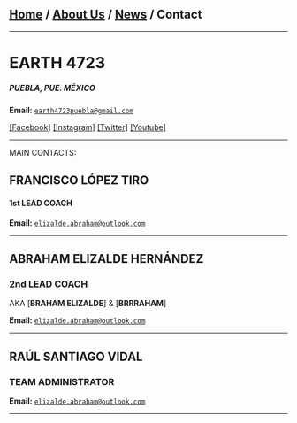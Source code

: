 ## [Home](/index) / [About Us](/about_us) / [News](/news) / Contact
___
# EARTH 4723

##### PUEBLA, PUE. MÉXICO

**Email:** [`earth4723puebla@gmail.com`](mailto:earth4723puebla@gmail.com?subject=%20HOLA,%20MUNDO)

[[Facebook]](https://facebook.com/earth4723)
[[Instagram]](https://instagram.com/earth4723oficial)
[[Twitter]](https://twitter.com/EARTH4723)
[[Youtube]](https://https://www.youtube.com/channel/UCeWcOMtKdGn8toLxm1Cse3w)
___

MAIN CONTACTS:

## FRANCISCO LÓPEZ TIRO
#### 1st LEAD COACH
**Email:** [`elizalde.abraham@outlook.com`](mailto:elizalde.abraham@outlook.com?subject=%20Hello,%20Braham)

---

## ABRAHAM ELIZALDE HERNÁNDEZ
### 2nd LEAD COACH
AKA [**BRAHAM ELIZALDE**] & [**BRRRAHAM**]

**Email:** [`elizalde.abraham@outlook.com`](mailto:elizalde.abraham@outlook.com?subject=%20Hello,%20Braham)

---

## RAÚL SANTIAGO VIDAL
### TEAM ADMINISTRATOR

**Email:** [`elizalde.abraham@outlook.com`](mailto:elizalde.abraham@outlook.com?subject=%20Hello,%20Braham)

---
